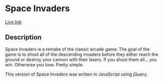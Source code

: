 # Space Invaders

[Live link][project]

[project]: http://jcole356.github.io/space_invaders/

## Description
Space Invaders is a remake of the classic arcade game.  The goal of the game is to shoot all of the descending invaders before they either reach the ground or destroy your cannon with their lasers.  If you shoot them all... you win.  Otherwise you lose.  Pretty simple.

This version of Space Invaders was written in JavaScript using jQuery.
